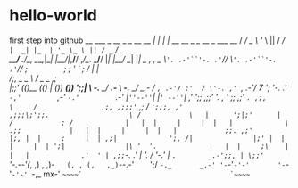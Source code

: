 # hello-world
first step into github
  __ ___ _ __ _  _ __ __ _| |_   _| |_ __ __ _  _ __ _ ___ __
   / _/ _ \ '_ \ || / _/ _` |  _| |_  | '_ \_ \ || / _` / _ \_ \
   \__\___/ .__/\_, \__\__,_|\__| |__/|_,__/__/ ,_/\__. \___/__/
          |_|   |__/                           \__|   |_|
             _                 _, ,_                 _
             \\`'. .-'``'-. .'`// \\`'. .-'``'-. .'`//
              ;   `        `   ;   ;   '        '   ;
              /                |   |                \
            /;,      _     _    \ /    _     _      ,;\
           |;;'     (()__ (()    |    ()) __())     ';;|
           \  -.__     \_/ __.-  \  -.__ \_/     __.-  /
            `, .-'/ ;'  7 \'-. ,' `, .-'/ 7  '; \'-. .'
              `-,'         `,-'     `-.'         `.-'
                  |`''--''`|           |`' --''`|
                ,'       ';;          ,;;'       '.
             , '           ;;       ,;'            `.
           ,;,               \     /                ,;,
         ,;;;'`              ,;   /                `';;;,
       ,'                  ,;;;\;';;.                    \
      /            \   |      ';|;'      |   /            ;
     /             |   |  |     |     |  |   |             \
    .;;            |   |  |     |     |  |   |            ;;.
   ,;'             |;, |  |     ;     |  | ,;|             ';,
  /|               |;' |  |     |     |  | ';|               |\
 '  '.             |   |  |     ;\    |  |   |             .'  '
 | ,;;`-._        .'   |   '.   / '-.'   |   `.        _.-';;, |
  \;;'    `'-.--'(_,   ,) , ,)-`   (, , (,   ,_)`--.-'`    `';/
   `-._       _,-' '-`-'`-'-'       '-`-'`-'-' `-,_       mx-'
       ``~~~~`                                     `~~~~``
